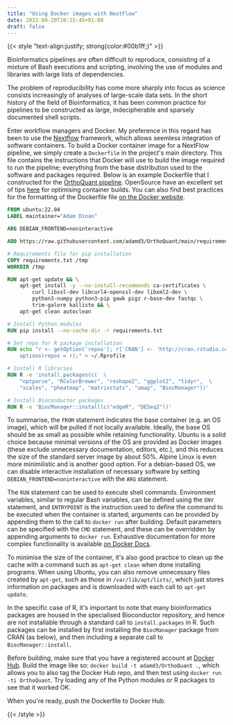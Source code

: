 ```yaml
---
title: "Using Docker images with NextFlow"
date: 2022-09-20T10:15:45+01:00
draft: false
---
```


{{< style "text-align:justify; strong{color:#00b1ff;}" >}}

Bioinformatics pipelines are often difficult to reproduce, consisting of a mixture of Bash executions and scripting, involving the use of modules and libraries with large lists of dependencies.

The problem of reproducibility has come more sharply into focus as science consists increasingly of analyses of large-scale data sets. In the short history of the field of Bioinformatics, it has been common practice for pipelines to be constructed as large, indecipherable and sparsely documented shell scripts.

Enter workflow managers and Docker. My preference in this regard has been to use the [Nextflow](https://www.nextflow.io/) framework, which allows seemless integration of software containers. To build a Docker container image for a NextFlow pipeline, we simply create a `Dockerfile` in the project's main directory. This file contains the instructions that Docker will use to build the image required to run the pipeline; everything from the base distribution used to the software and packages required. Below is an example Dockerfile that I constructed for the [OrthoQuant pipeline](https://github.com/adamd3/OrthoQuant/). OpenSource have an excellent set of tips [here](https://opensource.com/article/20/5/optimize-container-builds) for optimising container builds. You can also find best practices for the formatting of the Dockerfile file [on the Docker website](https://docs.docker.com/develop/develop-images/dockerfile_best-practices/).

```dockerfile
FROM ubuntu:22.04
LABEL maintainer="Adam Dinan"

ARG DEBIAN_FRONTEND=noninteractive

ADD https://raw.githubusercontent.com/adamd3/OrthoQuant/main/requirements.txt .

# Requirements file for pip installation
COPY requirements.txt /tmp
WORKDIR /tmp

RUN apt-get update && \
    apt-get install -y --no-install-recommends ca-certificates \
        curl libssl-dev libcurl4-openssl-dev libxml2-dev \
        python3-numpy python3-pip gawk pigz r-base-dev fastqc \
        trim-galore kallisto && \
    apt-get clean autoclean

# Install Python modules
RUN pip install --no-cache-dir -r requirements.txt

# Set repo for R package installation
RUN echo "r <- getOption('repos'); r['CRAN'] <- 'http://cran.rstudio.com'; \
    options(repos = r);" > ~/.Rprofile

# Install R libraries
RUN R -e 'install.packages(c(  \
    "optparse", "RColorBrewer", "reshape2", "ggplot2", "tidyr",  \
    "scales", "pheatmap", "matrixstats", "umap", "BiocManager"))'

# Install Bioconductor packages
RUN R -e 'BiocManager::install(c("edgeR", "DESeq2"))'
```

To summarise, the `FROM` statement indicates the base container (e.g. an OS image), which will be pulled if not locally available. Ideally, the base OS should be as small as possible while retaining functionality. Ubuntu is a solid choice because  minimal versions of the OS are provided as Docker images (these exclude unnecessary documentation, editors, etc.), and this reduces the size of the standard server image by about 50%. Alpine Linux is even more minimilistic and is another good option. For a debian-based OS, we can disable interactive installation of necessary software by setting `DEBIAN_FRONTEND=noninteractive` with the `ARG` statement.

The `RUN` statement can be used to execute shell commands. Environment variables, similar to regular Bash variables, can be defined using the `ENV` statement, and `ENTRYPOINT` is the instruction used to define the command to be executed when the container is started; arguments can be provided by appending them to the call to `docker run` after building. Default parameters can be specified with the `CMD` statement, and these can be overridden by appending arguments to `docker run`. Exhaustive documentation for more complex functionality is available [on Docker Docs](https://docs.docker.com/engine/reference/builder/).

To minimise the size of the container, it's also good practice to clean up the cache with a command such as `apt-get clean` when done installing programs. When using Ubuntu, you can also remove unnecessary files created by `apt-get`, such as those in `/var/lib/apt/lists/`, which just stores information on packages and is downloaded with each call to `apt-get update`.

In the specific case of R, it's important to note that many bioinformatics packages are housed in the specialised Bioconductor repository, and hence are not installable through a standard call to `install.packages` in R.
Such packages can be installed by first installing the `BiocManager` package from CRAN (as below), and then including a separate call to `BiocManager::install`.

Before building, make sure that you have a registered account at [Docker Hub](https://hub.docker.com/). Build the image like so: `docker build -t adamd3/OrthoQuant .`, which allows you to also tag the Docker Hub repo, and then test using `docker run -ti OrthoQuant`. Try loading any of the Python modules or R packages to see that it worked OK.

When you're ready, push the Dockerfile to Docker Hub.

{{< /style >}}
